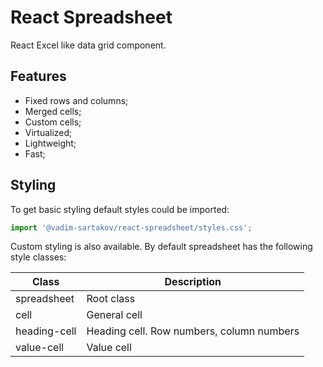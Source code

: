 # React Spreadsheet

React Excel like data grid component.

## Features
- Fixed rows and columns;
- Merged cells;
- Custom cells;
- Virtualized;
- Lightweight;
- Fast;

## Styling
To get basic styling default styles could be imported:
```javascript
import '@vadim-sartakov/react-spreadsheet/styles.css';
```

Custom styling is also available. By default spreadsheet has the following style classes:

Class|Description
---|---
spreadsheet|Root class
cell|General cell
heading-cell|Heading cell. Row numbers, column numbers
value-cell|Value cell